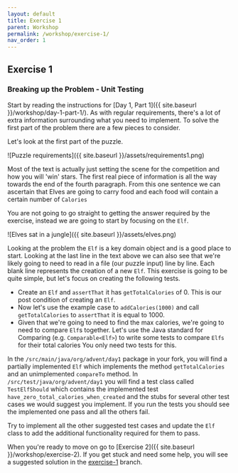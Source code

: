 ```yaml
---
layout: default
title: Exercise 1
parent: Workshop
permalink: /workshop/exercise-1/
nav_order: 1
---
```

## Exercise 1
### Breaking up the Problem - Unit Testing

Start by reading the instructions for [Day 1, Part 1]({{ site.baseurl }}/workshop/day-1-part-1/).
As with regular requirements, there's a lot of extra information surrounding what you need to implement.
To solve the first part of the problem there are a few pieces to consider.

Let's look at the first part of the puzzle.

![Puzzle requirements]({{ site.baseurl }}/assets/requirements1.png)

Most of the text is actually just setting the scene for the competition and how you will 'win' stars. The first real piece of information is all the way towards the end of the fourth paragraph. From this one sentence we can ascertain that Elves are going to carry food and each food will contain a certain number of `Calories`

You are not going to go straight to getting the answer required by the exercise, instead we are going to start by focusing on the `Elf`.

![Elves sat in a jungle]({{ site.baseurl }}/assets/elves.png)

Looking at the problem the `Elf` is a key domain object and is a good place to start.
Looking at the last line in the text above we can also see that we're likely going to need to read in a file (our puzzle input) line by line.
Each blank line represents the creation of a new `Elf`.
This exercise is going to be quite simple, but let's focus on creating the following tests.

* Create an `Elf` and `assertThat` it has `getTotalCalories` of 0.
  This is our post condition of creating an `Elf`.
* Now let's use the example case to `addCalories(1000)` and call `getTotalCalories` to `assertThat` it is equal to 1000.
* Given that we're going to need to find the max calories, we're going to need to compare `Elf`s together.
  Let's use the Java standard for Comparing (e.g. `Comparable<Elf>`) to write some tests to compare `Elfs` for their total calories
  You only need two tests for this.

In the `/src/main/java/org/advent/day1` package in your fork, you will find a partially implemented `Elf` which implements the method `getTotalCalories` and an unimplemented `compareTo` method. In `/src/test/java/org/advent/day1` you will find a test class called `TestElfShould` which contains the implemented test `have_zero_total_calories_when_created` and the stubs for several other test cases we would suggest you implement. If you run the tests you should see the implemented one pass and all the others fail.

Try to implement all the other suggested test cases and update the `Elf` class to add the additional functionality required for them to pass.

When you're ready to move on go to [Exercise 2]({{ site.baseurl }}/workshop/exercise-2). If you get stuck and need some help, you will see a suggested solution in the [exercise-1](https://github.com/jpgough/advent-of-tdd/tree/exercise-1) branch.
